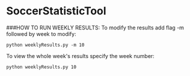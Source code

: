 # SoccerStatisticTool


###HOW TO RUN WEEKLY RESULTS:
To modify the results add flag -m followed by week to modify: 
```
python weeklyResults.py -m 10
```


To view the whole week's results specify the week number:
```
python weeklyResults.py 10
```